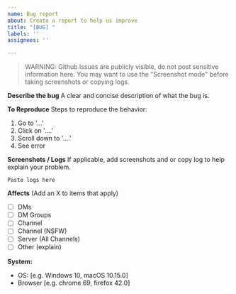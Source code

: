 ```yaml
---
name: Bug report
about: Create a report to help us improve
title: "[BUG] "
labels: ''
assignees: ''

---
```


> WARNING: Github Issues are publicly visible, do not post sensitive information here.
> You may want to use the "Screenshot mode" before taking screenshots or copying logs.

**Describe the bug**
A clear and concise description of what the bug is.

**To Reproduce**
Steps to reproduce the behavior:
1. Go to '...'
2. Click on '....'
3. Scroll down to '....'
4. See error

**Screenshots / Logs**
If applicable, add screenshots and or copy log to help explain your problem.

```
Paste logs here
```

**Affects** (Add an X to items that apply)
- [ ] DMs
- [ ] DM Groups
- [ ] Channel
- [ ] Channel (NSFW)
- [ ] Server (All Channels)
- [ ] Other (explain)

**System:**
 - OS: [e.g. Windows 10, macOS 10.15.0]
 - Browser [e.g. chrome 69, firefox 42.0]
